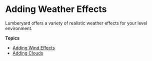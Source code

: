 # Adding Weather Effects<a name="weather-intro"></a>

Lumberyard offers a variety of realistic weather effects for your level environment\.

**Topics**
+ [Adding Wind Effects](weather-wind-intro.md)
+ [Adding Clouds](weather-clouds-intro.md)